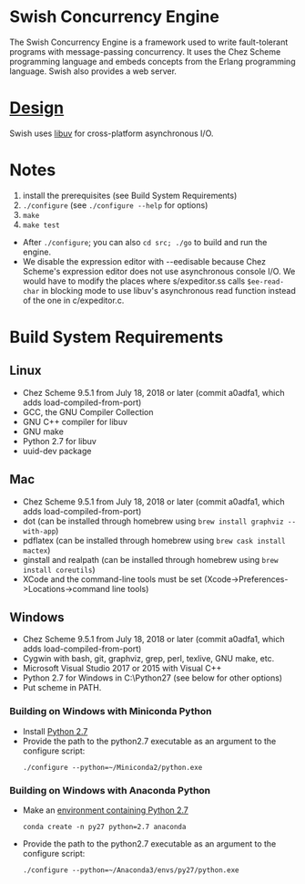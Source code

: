 # Swish Concurrency Engine

The Swish Concurrency Engine is a framework used to write
fault-tolerant programs with message-passing concurrency. It uses the
Chez Scheme programming language and embeds concepts from the Erlang
programming language. Swish also provides a web server.

# [Design](https://becls.github.io/swish/swish.pdf)

Swish uses [libuv](http://libuv.org) for cross-platform asynchronous
I/O.

# Notes

1. install the prerequisites (see Build System Requirements)
2. `./configure` (see `./configure --help` for options)
3. `make`
4. `make test`

- After `./configure`; you can also `cd src; ./go` to build and run the engine.
- We disable the expression editor with --eedisable because Chez Scheme's
  expression editor does not use asynchronous console I/O. We would
  have to modify the places where s/expeditor.ss calls `$ee-read-char`
  in blocking mode to use libuv's asynchronous read function instead
  of the one in c/expeditor.c.

# Build System Requirements

## Linux

- Chez Scheme 9.5.1 from July 18, 2018 or later (commit a0adfa1, which adds load-compiled-from-port)
- GCC, the GNU Compiler Collection
- GNU C++ compiler for libuv
- GNU make
- Python 2.7 for libuv
- uuid-dev package

## Mac

- Chez Scheme 9.5.1 from July 18, 2018 or later (commit a0adfa1, which adds load-compiled-from-port)
- dot (can be installed through homebrew using `brew install graphviz --with-app`)
- pdflatex (can be installed through homebrew using `brew cask install mactex`)
- ginstall and realpath (can be installed through homebrew using `brew install coreutils`)
- XCode and the command-line tools must be set (Xcode->Preferences->Locations->command line tools)

## Windows

- Chez Scheme 9.5.1 from July 18, 2018 or later (commit a0adfa1, which adds load-compiled-from-port)
- Cygwin with bash, git, graphviz, grep, perl, texlive, GNU make, etc.
- Microsoft Visual Studio 2017 or 2015 with Visual C++
- Python 2.7 for Windows in C:\Python27 (see below for other options)
- Put scheme in PATH.

### Building on Windows with Miniconda Python

- Install [Python 2.7](https://conda.io/miniconda.html)
- Provide the path to the python2.7 executable as an argument to the configure script:
  ```
  ./configure --python=~/Miniconda2/python.exe
  ```

### Building on Windows with Anaconda Python

- Make an [environment containing Python 2.7](https://conda.io/docs/user-guide/tasks/manage-python.html#installing-a-different-version-of-python)

  `conda create -n py27 python=2.7 anaconda`

- Provide the path to the python2.7 executable as an argument to the configure script:
  ```
  ./configure --python=~/Anaconda3/envs/py27/python.exe
  ```
